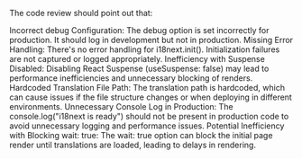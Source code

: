 The code review should point out that:

Incorrect debug Configuration: The debug option is set incorrectly for production. It should log in development but not in production.
Missing Error Handling: There's no error handling for i18next.init(). Initialization failures are not captured or logged appropriately.
Inefficiency with Suspense Disabled: Disabling React Suspense (useSuspense: false) may lead to performance inefficiencies and unnecessary blocking of renders.
Hardcoded Translation File Path: The translation path is hardcoded, which can cause issues if the file structure changes or when deploying in different environments.
Unnecessary Console Log in Production: The console.log("i18next is ready") should not be present in production code to avoid unnecessary logging and performance issues.
Potential Inefficiency with Blocking wait: true: The wait: true option can block the initial page render until translations are loaded, leading to delays in rendering.
